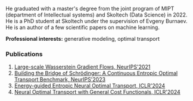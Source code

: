 He graduated with a master's degree from the joint program of MIPT (department of Intellectual systems) and Skoltech (Data Science) in 2022. He is a PhD student at Skoltech under the supervision of Evgeny Burnaev. He is an author of a few scientific papers on machine learning.

**Professional interests:** generative modeling, optimal transport
 

### Publications
1. [Large-scale Wasserstein Gradient Flows, NeurIPS'2021](https://proceedings.neurips.cc/paper/2021/file/810dfbbebb17302018ae903e9cb7a483-Paper.pdf)
2. [Building the Bridge of Schrödinger: A Continuous Entropic Optimal Transport Benchmark, NeurIPS'2023](https://proceedings.neurips.cc/paper_files/paper/2023/file/3c4688b6a76f25f2311daa0d75a58f1a-Paper-Datasets_and_Benchmarks.pdf)
3. [Energy-guided Entropic Neural Optimal Transport, ICLR'2024](https://openreview.net/pdf?id=d6tUsZeVs7)
4. [Neural Optimal Transport with General Cost Functionals, ICLR'2024](https://arxiv.org/pdf/2205.15403.pdf)
